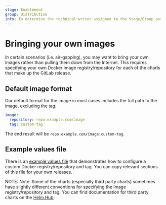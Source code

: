 ```yaml
---
stage: Enablement
group: Distribution
info: To determine the technical writer assigned to the Stage/Group associated with this page, see https://about.gitlab.com/handbook/engineering/ux/technical-writing/#designated-technical-writers
---
```


# Bringing your own images

In certain scenarios (i.e. air-gapping), you may want to bring your own images rather than pulling them down from the Internet. This requires specifying your own Docker image registry/repository for each of the charts that make up the GitLab release.

## Default image format

Our default format for the image in most cases includes the full path to the image, excluding the tag.

```yaml
image:
  repository: repo.example.com/image
  tag: custom-tag
```

The end result will be `repo.example.com/image:custom-tag`.

## Example values file

There is an [example values file](../../examples/custom-images/values.yaml) that demonstrates how to configure a custom Docker registry/repository and tag. You can copy relevant sections of this file for your own releases.

NOTE: Note:
Some of the charts (especially third party charts) sometimes have slightly different conventions for specifying the image registry/repository and tag. You can find documentation for third party charts on the [Helm Hub](https://hub.helm.sh/).
